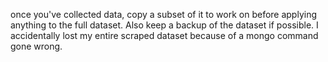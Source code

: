 once you've collected data, copy a subset of it to work on before applying anything to the full dataset.  Also keep a backup of the dataset if possible.  I accidentally lost my entire scraped dataset because of a mongo command gone wrong.
